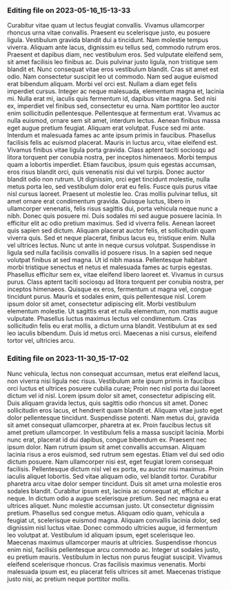 

### Editing file on 2023-05-16_15-13-33

Curabitur vitae quam ut lectus feugiat convallis. Vivamus ullamcorper rhoncus urna vitae convallis. Praesent eu scelerisque justo, eu posuere ligula. Vestibulum gravida blandit dui a tincidunt. Nam molestie tempus viverra. Aliquam ante lacus, dignissim eu tellus sed, commodo rutrum eros. Praesent et dapibus diam, nec vestibulum eros.
Sed vulputate eleifend sem, sit amet facilisis leo finibus ac. Duis pulvinar justo ligula, non tristique sem blandit et. Nunc consequat vitae eros vestibulum blandit. Cras sit amet est odio. Nam consectetur suscipit leo ut commodo. Nam sed augue euismod erat bibendum aliquam. Morbi vel orci est. Nullam a diam eget felis imperdiet cursus. Integer ac neque malesuada, elementum magna et, lacinia mi. Nulla erat mi, iaculis quis fermentum id, dapibus vitae magna. Sed nisi ex, imperdiet vel finibus sed, consectetur eu urna. Nam porttitor leo auctor enim sollicitudin pellentesque. Pellentesque at fermentum erat. Vivamus ac nulla euismod, ornare sem sit amet, interdum lectus. Aenean finibus massa eget augue pretium feugiat. Aliquam erat volutpat.
Fusce sed mi ante. Interdum et malesuada fames ac ante ipsum primis in faucibus. Phasellus facilisis felis ac euismod placerat. Mauris in luctus arcu, vitae eleifend est. Vivamus finibus vitae ligula porta gravida. Class aptent taciti sociosqu ad litora torquent per conubia nostra, per inceptos himenaeos. Morbi tempus quam a lobortis imperdiet. Etiam faucibus, ipsum quis egestas accumsan, eros risus blandit orci, quis venenatis nisi dui vel turpis. Donec auctor blandit odio non rutrum. Ut dignissim, orci eget tincidunt molestie, nulla metus porta leo, sed vestibulum dolor erat eu felis. Fusce quis purus vitae nisl cursus laoreet. Praesent ut molestie leo. Cras mollis pulvinar tellus, sit amet ornare erat condimentum gravida.
Quisque luctus, libero in ullamcorper venenatis, felis risus sagittis dui, porta vehicula neque nunc a nibh. Donec quis posuere mi. Duis sodales mi sed augue posuere lacinia. In efficitur elit ac odio pretium maximus. Sed id viverra felis. Aenean laoreet quis sapien sed dictum. Aliquam placerat auctor felis, et sollicitudin quam viverra quis. Sed et neque placerat, finibus lacus eu, tristique enim. Nulla vel ultrices lectus. Nunc ut ante in neque cursus volutpat. Suspendisse in ligula sed nulla facilisis convallis id posuere risus. In a sapien sed neque volutpat finibus at sed magna. Ut id nibh massa. Pellentesque habitant morbi tristique senectus et netus et malesuada fames ac turpis egestas. Phasellus efficitur sem ex, vitae eleifend libero laoreet et.
Vivamus in cursus purus. Class aptent taciti sociosqu ad litora torquent per conubia nostra, per inceptos himenaeos. Quisque ex eros, fermentum ut magna vel, congue tincidunt purus. Mauris et sodales enim, quis pellentesque nisl. Lorem ipsum dolor sit amet, consectetur adipiscing elit. Morbi vestibulum elementum molestie. Ut sagittis erat et nulla elementum, non mattis augue vulputate. Phasellus luctus maximus lectus vel condimentum. Cras sollicitudin felis eu erat mollis, a dictum urna blandit. Vestibulum at ex sed leo iaculis bibendum. Duis id metus orci. Maecenas a nisi cursus, eleifend tortor vel, ultricies arcu.




### Editing file on 2023-11-30_15-17-02

Nunc vehicula, lectus non consequat accumsan, metus erat eleifend lacus, non viverra nisi ligula nec risus. Vestibulum ante ipsum primis in faucibus orci luctus et ultrices posuere cubilia curae; Proin nec nisl porta dui laoreet dictum vel id nisl. Lorem ipsum dolor sit amet, consectetur adipiscing elit. Duis aliquam gravida lectus, quis sagittis odio rhoncus sit amet. Donec sollicitudin eros lacus, et hendrerit quam blandit et. Aliquam vitae justo eget dolor pellentesque tincidunt. Suspendisse potenti. Nam metus dui, gravida sit amet consequat ullamcorper, pharetra at ex. Proin faucibus lectus sit amet pretium ullamcorper. In vestibulum felis a massa suscipit lacinia. Morbi nunc erat, placerat id dui dapibus, congue bibendum ex. Praesent nec ipsum dolor. Nam rutrum ipsum sit amet convallis accumsan. Aliquam lacinia risus a eros euismod, sed rutrum sem egestas.
Etiam vel dui sed odio dictum posuere. Nam ullamcorper nisi est, eget feugiat lorem consequat facilisis. Pellentesque dictum nisl vel ex porta, eu auctor nisi maximus. Proin iaculis aliquet lobortis. Sed vitae aliquam odio, vel blandit tortor. Curabitur pharetra arcu vitae dolor semper tincidunt. Duis sit amet urna molestie eros sodales blandit. Curabitur ipsum est, lacinia ac consequat at, efficitur a neque. In dictum odio a augue scelerisque pretium. Sed nec magna eu erat ultrices aliquet. Nunc molestie accumsan justo. Ut consectetur dignissim pretium. Phasellus sed congue metus.
Aliquam odio quam, vehicula a feugiat ut, scelerisque euismod magna. Aliquam convallis lacinia dolor, sed dignissim nisl luctus vitae. Donec commodo ultricies augue, id fermentum leo volutpat at. Vestibulum id aliquam ipsum, eget scelerisque leo. Maecenas maximus ullamcorper mauris at ultricies. Suspendisse rhoncus enim nisl, facilisis pellentesque arcu commodo ac. Integer ut sodales justo, eu pretium mauris. Vestibulum in lectus non purus feugiat suscipit. Vivamus eleifend scelerisque rhoncus. Cras facilisis maximus venenatis. Morbi malesuada ipsum est, eu placerat felis ultrices sit amet. Maecenas tristique justo nisi, ac pretium neque porttitor mollis.


